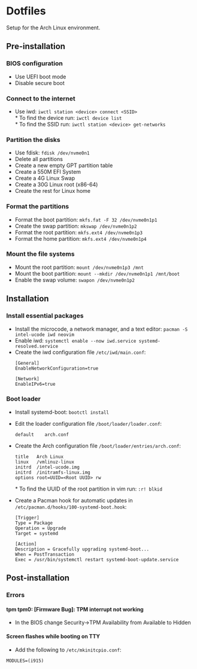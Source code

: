# Dotfiles
Setup for the Arch Linux environment.

## Pre-installation

### BIOS configuration
* Use UEFI boot mode
* Disable secure boot

### Connect to the internet
* Use iwd: `iwctl station <device> connect <SSID>` \
\* To find the device run: `iwctl device list` \
\* To find the SSID run: `iwctl station <device> get-networks`

### Partition the disks
* Use fdisk: `fdisk /dev/nvme0n1`
* Delete all partitions
* Create a new empty GPT partition table
* Create a 550M EFI System
* Create a 4G Linux Swap
* Create a 30G Linux root (x86-64)
* Create the rest for Linux home

### Format the partitions
* Format the boot partition: `mkfs.fat -F 32 /dev/nvme0n1p1`
* Create the swap partition: `mkswap /dev/nvme0n1p2`
* Format the root partition: `mkfs.ext4 /dev/nvme0n1p3`
* Format the home partition: `mkfs.ext4 /dev/nvme0n1p4`

### Mount the file systems
* Mount the root partition: `mount /dev/nvme0n1p3 /mnt`
* Mount the boot partition: `mount --mkdir /dev/nvme0n1p1 /mnt/boot`
* Enable the swap volume: `swapon /dev/nvme0n1p2`

## Installation

### Install essential packages
* Install the microcode, a network manager, and a text editor: `pacman -S intel-ucode iwd neovim`
* Enable iwd: `systemctl enable --now iwd.service systemd-resolved.service`
* Create the iwd configuration file `/etc/iwd/main.conf`:
    ```
    [General]
    EnableNetworkConfiguration=true

    [Network]
    EnableIPv6=true
    ```

### Boot loader
* Install systemd-boot: `bootctl install`
* Edit the loader configuration file `/boot/loader/loader.conf`:
    ```
    default    arch.conf
    ```
* Create the Arch configuration file `/boot/loader/entries/arch.conf`:
    ```
    title   Arch Linux
    linux   /vmlinuz-linux
    initrd  /intel-ucode.img
    initrd  /initramfs-linux.img
    options root=UUID=<Root UUID> rw
    ```
    \* To find the UUID of the root partition in vim run: `:r! blkid`

* Create a Pacman hook for automatic updates in `/etc/pacman.d/hooks/100-systemd-boot.hook`:
    ```
    [Trigger]
    Type = Package
    Operation = Upgrade
    Target = systemd

    [Action]
    Description = Gracefully upgrading systemd-boot...
    When = PostTransaction
    Exec = /usr/bin/systemctl restart systemd-boot-update.service
    ```

## Post-installation

### Errors

#### tpm tpm0: [Firmware Bug]: TPM interrupt not working
* In the BIOS change Security->TPM Availability from Available to Hidden

#### Screen flashes while booting on TTY
* Add the following to `/etc/mkinitcpio.conf`:
```
MODULES=(i915)
```
